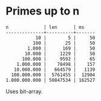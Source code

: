 Primes up to n
==============

    n             | len      | ms
    --------------+----------+-------
               10 |        5 |     50
              100 |       25 |     50
            1.000 |      169 |     50
           10.000 |     1229 |     50
          100.000 |     9592 |     65
        1.000.000 |    78498 |    157
       10.000.000 |   664579 |   1139
      100.000.000 |  5761455 |  12904
    1.000.000.000 | 50847534 | 162527

Uses bit-array.
